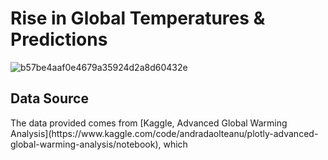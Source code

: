 <h1> Rise in Global Temperatures & Predictions </h1>

![b57be4aaf0e4679a35924d2a8d60432e](https://github.com/user-attachments/assets/3a92f6ee-a11d-4e23-99ca-8dbf54e11aae)

<h2> Data Source </h2>
The data provided comes from [Kaggle, Advanced Global Warming Analysis](https://www.kaggle.com/code/andradaolteanu/plotly-advanced-global-warming-analysis/notebook), which 

